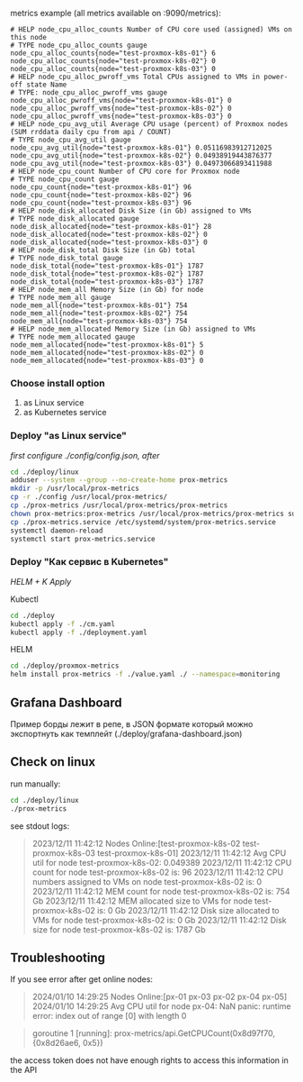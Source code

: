     
metrics example (all metrics available on :9090/metrics):

 ```
 # HELP node_cpu_alloc_counts Number of CPU core used (assigned) VMs on this node
# TYPE node_cpu_alloc_counts gauge
node_cpu_alloc_counts{node="test-proxmox-k8s-01"} 6
node_cpu_alloc_counts{node="test-proxmox-k8s-02"} 0
node_cpu_alloc_counts{node="test-proxmox-k8s-03"} 0
# HELP node_cpu_alloc_pwroff_vms Total CPUs assigned to VMs in power-off state Name
# TYPE: node_cpu_alloc_pwroff_vms gauge
node_cpu_alloc_pwroff_vms{node="test-proxmox-k8s-01"} 0
node_cpu_alloc_pwroff_vms{node="test-proxmox-k8s-02"} 0
node_cpu_alloc_pwroff_vms{node="test-proxmox-k8s-03"} 0
# HELP node_cpu_avg_util Average CPU usage (percent) of Proxmox nodes (SUM rrddata daily cpu from api / COUNT)
# TYPE node_cpu_avg_util gauge
node_cpu_avg_util{node="test-proxmox-k8s-01"} 0.05116983912712025
node_cpu_avg_util{node="test-proxmox-k8s-02"} 0.04938919443876377
node_cpu_avg_util{node="test-proxmox-k8s-03"} 0.04973066893411988
# HELP node_cpu_count Number of CPU core for Proxmox node
# TYPE node_cpu_count gauge
node_cpu_count{node="test-proxmox-k8s-01"} 96
node_cpu_count{node="test-proxmox-k8s-02"} 96
node_cpu_count{node="test-proxmox-k8s-03"} 96
# HELP node_disk_allocated Disk Size (in Gb) assigned to VMs
# TYPE node_disk_allocated gauge
node_disk_allocated{node="test-proxmox-k8s-01"} 28
node_disk_allocated{node="test-proxmox-k8s-02"} 0
node_disk_allocated{node="test-proxmox-k8s-03"} 0
# HELP node_disk_total Disk Size (in Gb) total
# TYPE node_disk_total gauge
node_disk_total{node="test-proxmox-k8s-01"} 1787
node_disk_total{node="test-proxmox-k8s-02"} 1787
node_disk_total{node="test-proxmox-k8s-03"} 1787
# HELP node_mem_all Memory Size (in Gb) for node
# TYPE node_mem_all gauge
node_mem_all{node="test-proxmox-k8s-01"} 754
node_mem_all{node="test-proxmox-k8s-02"} 754
node_mem_all{node="test-proxmox-k8s-03"} 754
# HELP node_mem_allocated Memory Size (in Gb) assigned to VMs
# TYPE node_mem_allocated gauge
node_mem_allocated{node="test-proxmox-k8s-01"} 5
node_mem_allocated{node="test-proxmox-k8s-02"} 0
node_mem_allocated{node="test-proxmox-k8s-03"} 0
```

### Choose install option
 
1. as Linux service
2. as Kubernetes service

 ### Deploy "as Linux service"
 
 *first configure ./config/config.json, after*
```bash
cd ./deploy/linux
adduser --system --group --no-create-home prox-metrics
mkdir -p /usr/local/prox-metrics
cp -r ./config /usr/local/prox-metrics/
cp ./prox-metrics /usr/local/prox-metrics/prox-metrics
chown prox-metrics:prox-metrics /usr/local/prox-metrics/prox-metrics sudo chmod +x /usr/local/prox-metrics/prox-metrics
cp ./prox-metrics.service /etc/systemd/system/prox-metrics.service
systemctl daemon-reload
systemctl start prox-metrics.service
```
 
 ### Deploy "Как сервис в Kubernetes"
*HELM + K Apply*

Kubectl
```bash
cd ./deploy
kubectl apply -f ./cm.yaml
kubectl apply -f ./deployment.yaml
```
HELM
```bash
cd ./deploy/proxmox-metrics
helm install prox-metrics -f ./value.yaml ./ --namespace=monitoring
```

## Grafana Dashboard
Пример борды лежит в репе, в JSON формате который можно экспортнуть как темплейт (./deploy/grafana-dashboard.json)



## Check on linux
run manually:

```bash
cd ./deploy/linux
./prox-metrics
```
see stdout logs:

> 2023/12/11 11:42:12 Nodes Online:[test-proxmox-k8s-02 test-proxmox-k8s-03 test-proxmox-k8s-01]
2023/12/11 11:42:12 Avg CPU util for node test-proxmox-k8s-02: 0.049389
2023/12/11 11:42:12 CPU  count for node test-proxmox-k8s-02 is: 96
2023/12/11 11:42:12 CPU numbers assigned to VMs on node test-proxmox-k8s-02 is: 0
2023/12/11 11:42:12 MEM  count for node test-proxmox-k8s-02 is: 754 Gb
2023/12/11 11:42:12 MEM allocated size to VMs for node test-proxmox-k8s-02 is: 0 Gb
2023/12/11 11:42:12 Disk size allocated to VMs for node test-proxmox-k8s-02 is: 0 Gb
2023/12/11 11:42:12 Disk size for node test-proxmox-k8s-02 is: 1787 Gb

## Troubleshooting

If you see error after get online nodes:

>2024/01/10 14:29:25 Nodes Online:[px-01 px-03 px-02 px-04 px-05]
2024/01/10 14:29:25 Avg CPU util for node px-04: NaN
panic: runtime error: index out of range [0] with length 0

>goroutine 1 [running]:
prox-metrics/api.GetCPUCount(0x8d97f70, {0x8d26ae6, 0x5})

the access token does not have enough rights to access this information in the API